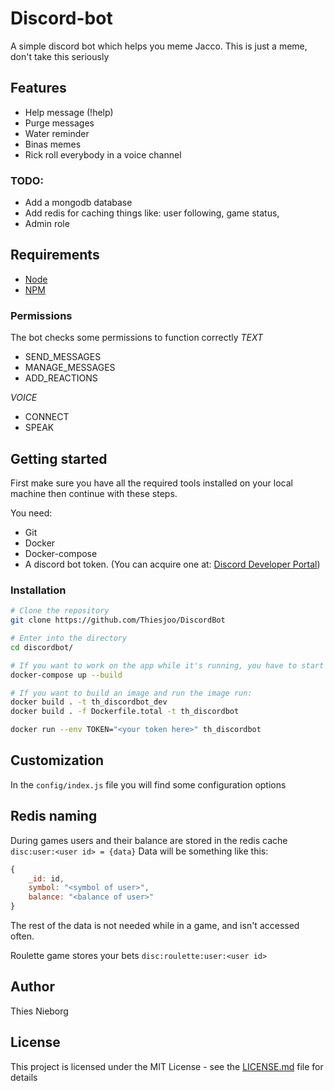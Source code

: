 # Discord-bot

A simple discord bot which helps you meme Jacco.
This is just a meme, don't take this seriously

## Features

- Help message (!help)
- Purge messages
- Water reminder
- Binas memes
- Rick roll everybody in a voice channel

### TODO:
- Add a mongodb database
- Add redis for caching things like: user following, game status, 
- Admin role


## Requirements

- [Node](https://nodejs.org/en/)
- [NPM](https://www.npmjs.com/)

### Permissions
The bot checks some permissions to function correctly
*TEXT*
- SEND_MESSAGES
- MANAGE_MESSAGES
- ADD_REACTIONS

*VOICE*
- CONNECT
- SPEAK


## Getting started
First make sure you have all the required tools installed on your local machine then continue with these steps.

You need:
* Git
* Docker
* Docker-compose
* A discord bot token. (You can acquire one at: [Discord Developer Portal](https://discordapp.com/developers/applications/))

### Installation

```bash
# Clone the repository
git clone https://github.com/Thiesjoo/DiscordBot

# Enter into the directory
cd discordbot/

# If you want to work on the app while it's running, you have to start a docker compose container with: (Make sure you provide a token in the .env file)
docker-compose up --build

# If you want to build an image and run the image run:
docker build . -t th_discordbot_dev
docker build . -f Dockerfile.total -t th_discordbot

docker run --env TOKEN="<your token here>" th_discordbot

```


## Customization
In the ```config/index.js``` file you will find some configuration options


## Redis naming

During games users and their balance are stored in the redis cache
```disc:user:<user id> = {data}```
Data will be something like this:
```js
{
    _id: id,
    symbol: "<symbol of user>",
    balance: "<balance of user>"
}
```
The rest of the data is not needed while in a game, and isn't accessed often.



Roulette game stores your bets
```disc:roulette:user:<user id>```


## Author
Thies Nieborg

## License

This project is licensed under the MIT License - see the [LICENSE.md](LICENSE) file for details